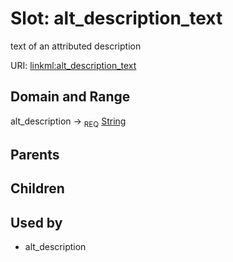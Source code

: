 
# Slot: alt_description_text


text of an attributed description

URI: [linkml:alt_description_text](https://w3id.org/linkml/alt_description_text)


## Domain and Range

alt_description ->  <sub>REQ</sub> [String](types/String.md)

## Parents


## Children


## Used by

 * alt_description
